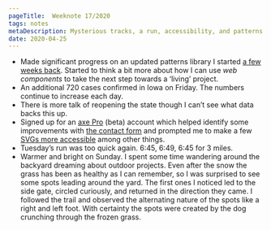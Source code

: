 ```yaml
---
pageTitle:  Weeknote 17/2020
tags: notes
metaDescription: Mysterious tracks, a run, accessibility, and patterns. What I’ve been up to the 17th week of 2020.
date: 2020-04-25
---
```

* Made significant progress on an updated patterns library I started [a few weeks back](/notes/2020/weeknote-9-2020/). Started to think a bit more about how I can use _web components_ to take the next step towards a ‘living’ project.
* An additional 720 cases confirmed in Iowa on Friday. The numbers continue to increase each day. 
* There is more talk of reopening the state though I can’t see what data backs this up.
* Signed up for an [axe Pro](https://www.deque.com/) (beta) account which helped identify some improvements with [the contact form](https://joshcrain.io/say-hello/) and prompted me to make a few [SVGs more accessible](https://css-tricks.com/accessible-svgs/) among other things. 
* Tuesday’s run was too quick again. 6:45, 6:49, 6:45 for 3 miles. 
* Warmer and bright on Sunday. I spent some time wandering around the backyard dreaming about outdoor projects. Even after the snow the grass has been as healthy as I can remember, so I was surprised to see some spots leading around the yard. The first ones I noticed led to the side gate, circled curiously, and returned in the direction they came. I followed the trail and observed the alternating nature of the spots like a right and left foot. With certainty the spots were created by the dog crunching through the frozen grass. 